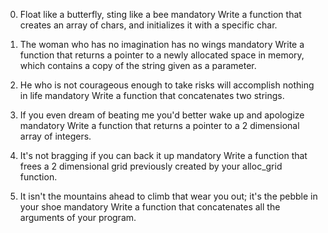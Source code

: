 0. Float like a butterfly, sting like a bee mandatory
Write a function that creates an array of chars, and initializes it with a specific char.

1. The woman who has no imagination has no wings mandatory
Write a function that returns a pointer to a newly allocated space in memory, which contains a copy of the string given as a parameter.

2. He who is not courageous enough to take risks will accomplish nothing in life mandatory
Write a function that concatenates two strings.

3. If you even dream of beating me you'd better wake up and apologize mandatory
Write a function that returns a pointer to a 2 dimensional array of integers.

4. It's not bragging if you can back it up mandatory
Write a function that frees a 2 dimensional grid previously created by your alloc_grid function.

5. It isn't the mountains ahead to climb that wear you out; it's the pebble in your shoe mandatory
Write a function that concatenates all the arguments of your program.